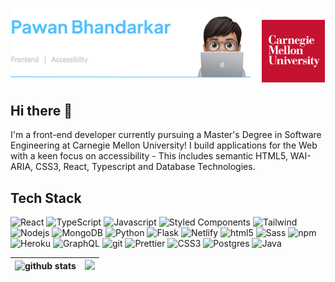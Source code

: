 
<p float="left">
	<img alt="Header" src="./assets/images/Header.png" width="79%">
	<img alt="Carnegie Mellon University" src="./assets/images/CMU.png" width="20%"/>
</p>

## Hi there 👋
I'm a front-end developer currently pursuing a Master's Degree in Software Engineering at Carnegie Mellon University! I build applications for the Web with a keen focus on accessibility - This includes semantic HTML5, WAI-ARIA, CSS3, React, Typescript and Database Technologies.

## Tech Stack
<p>
	<img alt="React" src="https://img.shields.io/badge/React-20232A?style=for-the-badge&logo=react&logoColor=61DAFB" />
	<img alt="TypeScript" src="https://img.shields.io/badge/-TypeScript-007ACC?style=for-the-badge&logo=typescript&logoColor=white" />
	<img alt="Javascript" src="https://img.shields.io/badge/JavaScript-F7DF1E?style=for-the-badge&logo=javascript&logoColor=black" />
	<img alt="Styled Components" src="https://img.shields.io/badge/-Styled_Components-db7092?style=for-the-badge&logo=styled-components&logoColor=white" />
	<img alt="Tailwind" src="  https://img.shields.io/badge/Tailwind_CSS-38B2AC?style=for-the-badge&logo=tailwind-css&logoColor=white" />
	<img alt="Nodejs" src="https://img.shields.io/badge/-Nodejs-43853d?style=for-the-badge&logo=Node.js&logoColor=white" />
	<img alt="MongoDB" src="https://img.shields.io/badge/-MongoDB-13aa52?style=for-the-badge&logo=mongodb&logoColor=white" />
	<img alt="Python" src="https://img.shields.io/badge/-python-3776AB?style=for-the-badge&logo=Python&logoColor=white" />
	<img alt="Flask" src="https://img.shields.io/badge/Flask-000000?style=for-the-badge&logo=flask&logoColor=white" />
	<img alt="Netlify" src="https://img.shields.io/badge/Netlify-00C7B7?style=for-the-badge&logo=netlify&logoColor=white" />
	<img alt="html5" src="https://img.shields.io/badge/-HTML5-E34F26?style=for-the-badge&logo=html5&logoColor=white" />
	<img alt="Sass" src="https://img.shields.io/badge/-Sass-CC6699?style=for-the-badge&logo=sass&logoColor=white" />
	<img alt="npm" src="https://img.shields.io/badge/-NPM-CB3837?style=for-the-badge&logo=npm&logoColor=white" />
	<img alt="Heroku" src="https://img.shields.io/badge/-Heroku-430098?style=for-the-badge&logo=heroku&logoColor=white" />
	<img alt="GraphQL" src="https://img.shields.io/badge/-GraphQL-E10098?style=for-the-badge&logo=graphql&logoColor=white" />
	<img alt="git" src="https://img.shields.io/badge/-Git-F05032?style=for-the-badge&logo=git&logoColor=white" />
	<img alt="Prettier" src="https://img.shields.io/badge/-Prettier-F7B93E?style=for-the-badge&logo=prettier&logoColor=white"/>
	<img alt="CSS3" src="https://img.shields.io/badge/CSS3-1572B6?style=for-the-badge&logo=css3&logoColor=white" />
	<img alt="Postgres" src="https://img.shields.io/badge/PostgreSQL-316192?style=for-the-badge&logo=postgresql&logoColor=white" />
	<img alt="Java" src="https://img.shields.io/badge/Java-ED8B00?style=for-the-badge&logo=java&logoColor=white" />
</p>

| <img src="https://github-readme-stats.vercel.app/api?username=BhandarkarPawan&show_icons=true&theme=react" alt="github stats" /> | <img src="https://github-readme-streak-stats.herokuapp.com/?user=BhandarkarPawan&theme=react" />
| --- | --- | 
